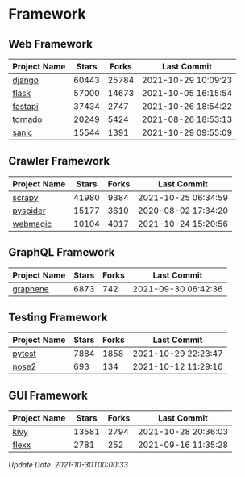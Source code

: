 # Framework

## Web Framework
| Project Name | Stars | Forks | Last Commit |
| ------------ | ----- | ----- | ----------- |
| [django](https://github.com/django/django) | 60443 | 25784 | 2021-10-29 10:09:23 |
| [flask](https://github.com/pallets/flask) | 57000 | 14673 | 2021-10-05 16:15:54 |
| [fastapi](https://github.com/tiangolo/fastapi) | 37434 | 2747 | 2021-10-26 18:54:22 |
| [tornado](https://github.com/tornadoweb/tornado) | 20249 | 5424 | 2021-08-26 18:53:13 |
| [sanic](https://github.com/sanic-org/sanic) | 15544 | 1391 | 2021-10-29 09:55:09 |

## Crawler Framework
| Project Name | Stars | Forks | Last Commit |
| ------------ | ----- | ----- | ----------- |
| [scrapy](https://github.com/scrapy/scrapy) | 41980 | 9384 | 2021-10-25 06:34:59 |
| [pyspider](https://github.com/binux/pyspider) | 15177 | 3610 | 2020-08-02 17:34:20 |
| [webmagic](https://github.com/code4craft/webmagic) | 10104 | 4017 | 2021-10-24 15:20:56 |

## GraphQL Framework
| Project Name | Stars | Forks | Last Commit |
| ------------ | ----- | ----- | ----------- |
| [graphene](https://github.com/graphql-python/graphene) | 6873 | 742 | 2021-09-30 06:42:36 |

## Testing Framework
| Project Name | Stars | Forks | Last Commit |
| ------------ | ----- | ----- | ----------- |
| [pytest](https://github.com/pytest-dev/pytest) | 7884 | 1858 | 2021-10-29 22:23:47 |
| [nose2](https://github.com/nose-devs/nose2) | 693 | 134 | 2021-10-12 11:29:16 |

## GUI Framework
| Project Name | Stars | Forks | Last Commit |
| ------------ | ----- | ----- | ----------- |
| [kivy](https://github.com/kivy/kivy) | 13581 | 2794 | 2021-10-28 20:36:03 |
| [flexx](https://github.com/flexxui/flexx) | 2781 | 252 | 2021-09-16 11:35:28 |

*Update Date: 2021-10-30T00:00:33*